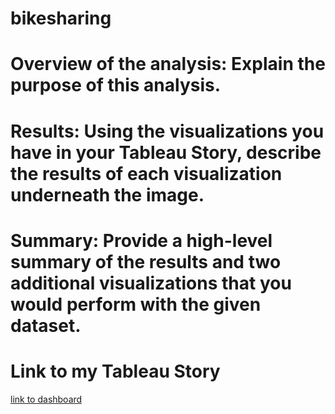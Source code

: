 # bikesharing

# Overview of the analysis: Explain the purpose of this analysis.



# Results: Using the visualizations you have in your Tableau Story, describe the results of each visualization underneath the image.



# Summary: Provide a high-level summary of the results and two additional visualizations that you would perform with the given dataset.





# Link to my Tableau Story
[link to dashboard](https://public.tableau.com/app/profile/john6257/viz/Module14Challenge_16468698347050/Story1?publish=yes)
